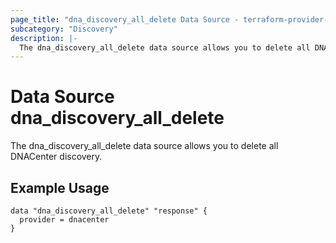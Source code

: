 ```yaml
---
page_title: "dna_discovery_all_delete Data Source - terraform-provider-dnacenter"
subcategory: "Discovery"
description: |-
  The dna_discovery_all_delete data source allows you to delete all DNACenter discovery.
---
```


# Data Source dna_discovery_all_delete

The dna_discovery_all_delete data source allows you to delete all DNACenter discovery.

## Example Usage

```hcl
data "dna_discovery_all_delete" "response" {
  provider = dnacenter
}
```
